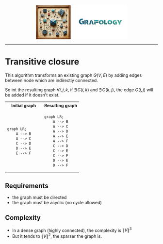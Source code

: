 <div align="center">
    <img 
        src="../imgs/logo.png" 
        alt="Répétiteur logo"
        height="113px"
        width="300px"
        />
</div>
<hr/>

# Transitive closure
This algorithm transforms an existing graph $G(V,E)$ by adding edges between node which are indirectly connected.

So int the resulting graph $\forall{i,j,k}$, if $\exists\,G(i,k)$ and $\exists\,G(k,j)$, the edge $G(i,j)$ will be added if it doesn't exist.

<table align="center" width="100%">
<tr width="50%">
    <th align="center" width="50%"> Initial graph</th>
    <th align="center" width="50%"> Resulting graph</th>
</tr>

<tr width="50%">
    <td width="50%">
<div>

```mermaid
graph LR;
    A --> B
    A --> C
    C --> D
    D --> E
    E --> F
```

</div>
    </td>
    <td width="50%">
        <div>

```mermaid
graph LR;
    A --> B
    A --> C
    A --> D
    A --> E
    A --> F
    C --> D
    C --> E
    C --> F
    D --> E
    D --> F
```

</div>
    </td>
</tr>
</table>


## Requirements
- the graph must be directed
- the graph must be acyclic (no cycle allowed)

## Complexity
- In a dense graph (highly connected), the complexity is $\lVert V \rVert^3$
- But it tends to $\lVert V \rVert^2$, the sparser the graph is.
